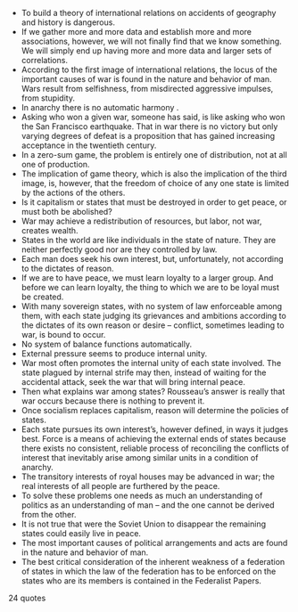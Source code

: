  - To build a theory of international relations on accidents of geography and history is dangerous.
 - If we gather more and more data and establish more and more associations, however, we will not finally find that we know something. We will simply end up having more and more data and larger sets of correlations.
 - According to the first image of international relations, the locus of the important causes of war is found in the nature and behavior of man. Wars result from selfishness, from misdirected aggressive impulses, from stupidity.
 - In anarchy there is no automatic harmony .
 - Asking who won a given war, someone has said, is like asking who won the San Francisco earthquake. That in war there is no victory but only varying degrees of defeat is a proposition that has gained increasing acceptance in the twentieth century.
 - In a zero-sum game, the problem is entirely one of distribution, not at all one of production.
 - The implication of game theory, which is also the implication of the third image, is, however, that the freedom of choice of any one state is limited by the actions of the others.
 - Is it capitalism or states that must be destroyed in order to get peace, or must both be abolished?
 - War may achieve a redistribution of resources, but labor, not war, creates wealth.
 - States in the world are like individuals in the state of nature. They are neither perfectly good nor are they controlled by law.
 - Each man does seek his own interest, but, unfortunately, not according to the dictates of reason.
 - If we are to have peace, we must learn loyalty to a larger group. And before we can learn loyalty, the thing to which we are to be loyal must be created.
 - With many sovereign states, with no system of law enforceable among them, with each state judging its grievances and ambitions according to the dictates of its own reason or desire – conflict, sometimes leading to war, is bound to occur.
 - No system of balance functions automatically.
 - External pressure seems to produce internal unity.
 - War most often promotes the internal unity of each state involved. The state plagued by internal strife may then, instead of waiting for the accidental attack, seek the war that will bring internal peace.
 - Then what explains war among states? Rousseau’s answer is really that war occurs because there is nothing to prevent it.
 - Once socialism replaces capitalism, reason will determine the policies of states.
 - Each state pursues its own interest’s, however defined, in ways it judges best. Force is a means of achieving the external ends of states because there exists no consistent, reliable process of reconciling the conflicts of interest that inevitably arise among similar units in a condition of anarchy.
 - The transitory interests of royal houses may be advanced in war; the real interests of all people are furthered by the peace.
 - To solve these problems one needs as much an understanding of politics as an understanding of man – and the one cannot be derived from the other.
 - It is not true that were the Soviet Union to disappear the remaining states could easily live in peace.
 - The most important causes of political arrangements and acts are found in the nature and behavior of man.
 - The best critical consideration of the inherent weakness of a federation of states in which the law of the federation has to be enforced on the states who are its members is contained in the Federalist Papers.

24 quotes